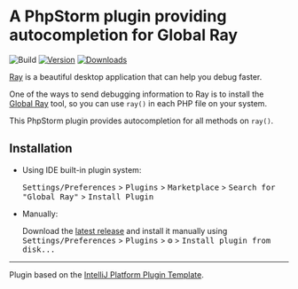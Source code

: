 # A PhpStorm plugin providing autocompletion for Global Ray

![Build](https://github.com/olivernybroe/global-ray-intellij/workflows/Build/badge.svg)
[![Version](https://img.shields.io/jetbrains/plugin/v/18749.svg)](https://plugins.jetbrains.com/plugin/18749)
[![Downloads](https://img.shields.io/jetbrains/plugin/d/18749.svg)](https://plugins.jetbrains.com/plugin/18749)

[Ray](https://myray.app) is a beautiful desktop application that can help you debug faster.

One of the ways to send debugging information to Ray is to install the [Global Ray](https://github.com/spatie/global-ray) tool, so you can use `ray()` in each PHP file on your system.

This PhpStorm plugin provides autocompletion for all methods on `ray()`.

## Installation

- Using IDE built-in plugin system:
  
  <kbd>Settings/Preferences</kbd> > <kbd>Plugins</kbd> > <kbd>Marketplace</kbd> > <kbd>Search for "Global Ray"</kbd> >
  <kbd>Install Plugin</kbd>
  
- Manually:

  Download the [latest release](https://github.com/olivernybroe/global-ray-intellij/releases/latest) and install it manually using
  <kbd>Settings/Preferences</kbd> > <kbd>Plugins</kbd> > <kbd>⚙️</kbd> > <kbd>Install plugin from disk...</kbd>


---
Plugin based on the [IntelliJ Platform Plugin Template][template].

[template]: https://github.com/JetBrains/intellij-platform-plugin-template
